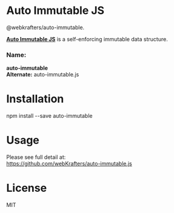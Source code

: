 # Auto Immutable JS
@webkrafters/auto-immutable.

**[Auto Immutable JS](https://auto-immutable.js.org/api/#source)** is a self-enforcing immutable data structure.

### Name:

<strong>auto-immutable</strong><br />
<strong>Alternate:</strong> auto-immutable.js

# Installation

npm install --save auto-immutable

# Usage

Please see full detail at:<br />
<a href="https://github.com/webKrafters/auto-immutable.js">
https://github.com/webKrafters/auto-immutable.js
</a>


# License

MIT

